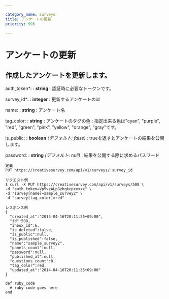 ```yaml
---

category_name: surveys
title: アンケートの更新
priority: 996

---
```


# アンケートの更新

## 作成したアンケートを更新します。

auth_token*:
: __string__
: 認証時に必要なトークンです。

survey_id*:
: __integer__
: 更新するアンケートのid

name:
: __string__
: アンケート名

tag_color:
: __string__
: アンケートのタグの色
: 指定出来る色は"cyan", "purple", "red", "green", "pink", "yellow", "orange", "gray"です。

is_public:
: __boolean__ _(デフォルト: false)_
: trueを返すとアンケートの結果を公開します。

password:
: __string__ _(デフォルト: null)_
: 結果を公開する際に求めるパスワード

~~~
定義
PUT https://creativesurvey.com/api/v1/surveys/:survey_id

リクエスト例
$ curl -X PUT https://creativesurvey.com/api/v1/surveys/508 \
-d "auth_token=Vp5vzALpGzhqkcpxxxxx" \
-d "survey[name]=sample_survey2" \
-d "survey[tag_color]=red"

レスポンス例
{ 
  "created_at":"2014-04-16T20:11:35+09:00",
  "id":508,
  "inbox_id":6,
  "is_deleted":false,
  "is_public":null,
  "is_published":false,
  "name":"sample_survey2",
  "panels_count":null,
  "password":null,
  "published_at":null,
  "questions_count":0,
  "tag_color":red,
  "updated_at":"2014-04-16T20:11:35+09:00"
}
~~~
 
~~~
def ruby_code
  # ruby code goes here
end
~~~

